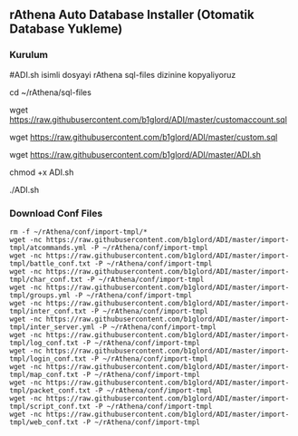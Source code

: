 ## rAthena Auto Database Installer (Otomatik Database Yukleme)

### Kurulum ###
#ADI.sh isimli dosyayi rAthena sql-files dizinine kopyaliyoruz

cd ~/rAthena/sql-files

wget https://raw.githubusercontent.com/b1glord/ADI/master/customaccount.sql

wget https://raw.githubusercontent.com/b1glord/ADI/master/custom.sql

wget https://raw.githubusercontent.com/b1glord/ADI/master/ADI.sh

chmod +x ADI.sh

./ADI.sh</p>



### Download Conf Files
```
rm -f ~/rAthena/conf/import-tmpl/*
wget -nc https://raw.githubusercontent.com/b1glord/ADI/master/import-tmpl/atcommands.yml -P ~/rAthena/conf/import-tmpl
wget -nc https://raw.githubusercontent.com/b1glord/ADI/master/import-tmpl/battle_conf.txt -P ~/rAthena/conf/import-tmpl
wget -nc https://raw.githubusercontent.com/b1glord/ADI/master/import-tmpl/char_conf.txt -P ~/rAthena/conf/import-tmpl
wget -nc https://raw.githubusercontent.com/b1glord/ADI/master/import-tmpl/groups.yml -P ~/rAthena/conf/import-tmpl
wget -nc https://raw.githubusercontent.com/b1glord/ADI/master/import-tmpl/inter_conf.txt -P ~/rAthena/conf/import-tmpl
wget -nc https://raw.githubusercontent.com/b1glord/ADI/master/import-tmpl/inter_server.yml -P ~/rAthena/conf/import-tmpl
wget -nc https://raw.githubusercontent.com/b1glord/ADI/master/import-tmpl/log_conf.txt -P ~/rAthena/conf/import-tmpl
wget -nc https://raw.githubusercontent.com/b1glord/ADI/master/import-tmpl/login_conf.txt -P ~/rAthena/conf/import-tmpl
wget -nc https://raw.githubusercontent.com/b1glord/ADI/master/import-tmpl/map_conf.txt -P ~/rAthena/conf/import-tmpl
wget -nc https://raw.githubusercontent.com/b1glord/ADI/master/import-tmpl/packet_conf.txt -P ~/rAthena/conf/import-tmpl
wget -nc https://raw.githubusercontent.com/b1glord/ADI/master/import-tmpl/script_conf.txt -P ~/rAthena/conf/import-tmpl
wget -nc https://raw.githubusercontent.com/b1glord/ADI/master/import-tmpl/web_conf.txt -P ~/rAthena/conf/import-tmpl
```
